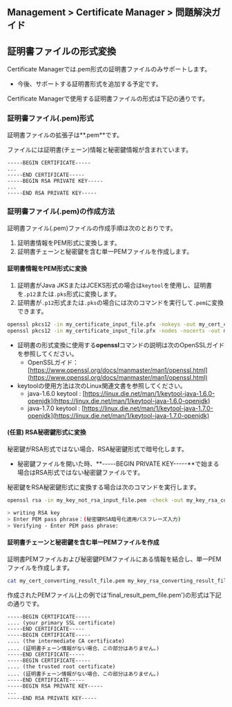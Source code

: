 ## Management > Certificate Manager > 問題解決ガイド

## 証明書ファイルの形式変換

Certificate Managerでは.pem形式の証明書ファイルのみサポートします。

* 今後、サポートする証明書形式を追加する予定です。

Certificate Managerで使用する証明書ファイルの形式は下記の通りです。

### 証明書ファイル(.pem)形式

証明書ファイルの拡張子は**.pem**です。

ファイルには証明書(チェーン)情報と秘密鍵情報が含まれています。

``` text
-----BEGIN CERTIFICATE-----
...
-----END CERTIFICATE-----
-----BEGIN RSA PRIVATE KEY-----
...
-----END RSA PRIVATE KEY-----
```

### 証明書ファイル(.pem)の作成方法

証明書ファイル(.pem)ファイルの作成手順は次のとおりです。
1. 証明書情報をPEM形式に変換します。
2. 証明書チェーンと秘密鍵を含む単一PEMファイルを作成します。

#### 証明書情報をPEM形式に変換

1. 証明書がJava JKSまたはJCEKS形式の場合は`keytool`を使用し、証明書を`.p12`または`.pks`形式に変換します。
2. 証明書が`.p12`形式または`.pks`の場合には次のコマンドを実行して`.pem`に変換できます。

```sh
openssl pkcs12 -in my_certificate_input_file.pfx -nokeys -out my_cert_converting_result_file.pem
openssl pkcs12 -in my_certificate_input_file.pfx -nodes -nocerts -out my_cert_converting_result_file.pem
```

* 証明書の形式変換に使用する**openssl**コマンドの説明は次のOpenSSLガイドを参照してください。
    * OpenSSLガイド：[https://www.openssl.org/docs/manmaster/man1/openssl.html](https://www.openssl.org/docs/manmaster/man1/openssl.html)
* keytoolの使用方法は次のLinux関連文書を参照してください。
    * java-1.6.0 keytool : [https://linux.die.net/man/1/keytool-java-1.6.0-openjdk](https://linux.die.net/man/1/keytool-java-1.6.0-openjdk)
    * java-1.7.0 keytool : [https://linux.die.net/man/1/keytool-java-1.7.0-openjdk](https://linux.die.net/man/1/keytool-java-1.7.0-openjdk)

#### (任意) RSA秘密鍵形式に変換

秘密鍵がRSA形式ではない場合、RSA秘密鍵形式で暗号化します。

* 秘密鍵ファイルを開いた時、**-----BEGIN PRIVATE KEY-----**で始まる場合はRSA形式ではない秘密鍵ファイルです。

秘密鍵をRSA秘密鍵形式に変換する場合は次のコマンドを実行します。

``` bash
openssl rsa -in my_key_not_rsa_input_file.pem -check -out my_key_rsa_converting_result_file.pem

> writing RSA key
> Enter PEM pass phrase：(秘密鍵RSA暗号化適用パスフレーズ入力)
> Verifying - Enter PEM pass phrase:
```

#### 証明書チェーンと秘密鍵を含む単一PEMファイルを作成

証明書PEMファイルおよび秘密鍵PEMファイルにある情報を結合し、単一PEMファイルを作成します。

``` bash
cat my_cert_converting_result_file.pem my_key_rsa_converting_result_file.pem > final_result_pem_file.pem
```
作成されたPEMファイル(上の例では'final\_result\_pem\_file.pem')の形式は下記の通りです。

``` text
-----BEGIN CERTIFICATE-----
.... (your primary SSL certificate)
-----END CERTIFICATE-----
-----BEGIN CERTIFICATE-----
.... (the intermediate CA certificate)
.... (証明書チェーン情報がない場合、この部分はありません。)
-----END CERTIFICATE-----
-----BEGIN CERTIFICATE-----
.... (the trusted root certificate)
.... (証明書チェーン情報がない場合、この部分はありません。)
-----END CERTIFICATE-----
-----BEGIN RSA PRIVATE KEY-----
...
-----END RSA PRIVATE KEY-----
```
